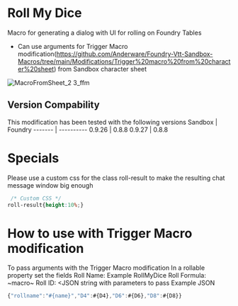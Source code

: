 # Roll My Dice
Macro for generating a dialog with UI for rolling on Foundry Tables

+ Can use arguments for Trigger Macro modification(https://github.com/Anderware/Foundry-Vtt-Sandbox-Macros/tree/main/Modifications/Trigger%20macro%20from%20character%20sheet) from Sandbox character sheet

![MacroFromSheet_2 3_ffm](https://user-images.githubusercontent.com/81265884/130839256-1f1d54f2-48b4-4f69-8c12-4624583d19ec.gif)

## Version Compability
This modification has been tested with the following versions
Sandbox  | Foundry
-------  | ----------
0.9.26   | 0.8.8
0.9.27   | 0.8.8

# Specials
Please use a custom css for the class roll-result to make the resulting chat message window big enough
``` css
 /* Custom CSS */
roll-result{height:10%;}
```
# How to use with Trigger Macro modification
To pass arguments with the Trigger Macro modification
In a rollable property set the fields
Roll Name: <the name of the macro> Example RollMyDice
Roll Formula: ~macro~
Roll ID: <JSON string with parameters to pass
Example JSON
``` javascript 
{"rollname":"#{name}","D4":#{D4},"D6":#{D6},"D8":#{D8}}
``` 
